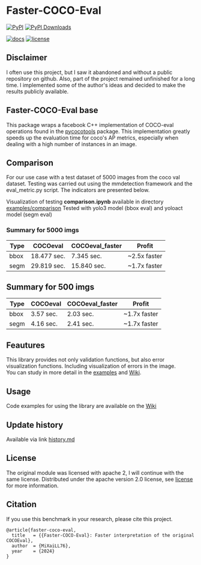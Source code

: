# Faster-COCO-Eval

[![PyPI](https://img.shields.io/pypi/v/faster-coco-eval)](https://pypi.org/project/faster-coco-eval)
[![PyPI Downloads](https://img.shields.io/pypi/dm/faster-coco-eval.svg?label=PyPI%20downloads)](
https://pypi.org/project/faster-coco-eval/)

[![docs](https://img.shields.io/badge/docs-latest-blue)](https://github.com/MiXaiLL76/faster_coco_eval/wiki)
[![license](https://img.shields.io/github/license/MiXaiLL76/faster_coco_eval.svg)](https://github.com/MiXaiLL76/faster_coco_eval/blob/main/LICENSE)

## Disclaimer

I often use this project, but I saw it abandoned and without a public repository on github.
Also, part of the project remained unfinished for a long time. I implemented some of the author's ideas and decided to make the results publicly available.

## Faster-COCO-Eval base

This package wraps a facebook C++ implementation of COCO-eval operations found in the
[pycocotools](https://github.com/cocodataset/cocoapi/tree/master/PythonAPI/pycocotools) package.
This implementation greatly speeds up the evaluation time
for coco's AP metrics, especially when dealing with a high number of instances in an image.

## Comparison

For our use case with a test dataset of 5000 images from the coco val dataset.
Testing was carried out using the mmdetection framework and the eval_metric.py script. The indicators are presented below.

Visualization of testing **comparison.ipynb** available in directory [examples/comparison](https://github.com/MiXaiLL76/faster_coco_eval/blob/main/examples/comparison/mmdet/comparison.ipynb)
Tested with yolo3 model (bbox eval) and yoloact model (segm eval)

### Summary for 5000 imgs

| Type | COCOeval    | COCOeval_faster | Profit       |
| ---- | ----------- | --------------- | ------------ |
| bbox | 18.477 sec. | 7.345 sec.      | ~2.5x faster |
| segm | 29.819 sec. | 15.840 sec.     | ~1.7x faster |

## Summary for 500 imgs

| Type | COCOeval  | COCOeval_faster | Profit       |
| ---- | --------- | --------------- | ------------ |
| bbox | 3.57 sec. | 2.03 sec.       | ~1.7x faster |
| segm | 4.16 sec. | 2.41 sec.       | ~1.7x faster |

## Feautures

This library provides not only validation functions, but also error visualization functions. Including visualization of errors in the image.  
You can study in more detail in the [examples](https://github.com/MiXaiLL76/faster_coco_eval/blob/main/examples) and [Wiki](https://github.com/MiXaiLL76/faster_coco_eval/wiki).

## Usage

Code examples for using the library are available on the [Wiki](https://github.com/MiXaiLL76/faster_coco_eval/wiki)

## Update history

Available via link [history.md](https://github.com/MiXaiLL76/faster_coco_eval/blob/main/history.md)

## License

The original module was licensed with apache 2, I will continue with the same license.
Distributed under the apache version 2.0 license, see [license](LICENSE) for more information.

## Citation

If you use this benchmark in your research, please cite this project.

```
@article{faster-coco-eval,
  title   = {{Faster-COCO-Eval}: Faster interpretation of the original COCOEval},
  author  = {MiXaiLL76},
  year    = {2024}
}
```